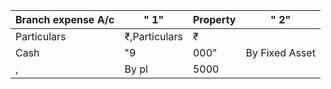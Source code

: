 ﻿Branch expense A/c|" 1"|Property|" 2"
-|-|-|-|
Particulars|₹,Particulars|₹
Cash|"9|000"|By Fixed Asset|"4|000"
,|By pl|5000